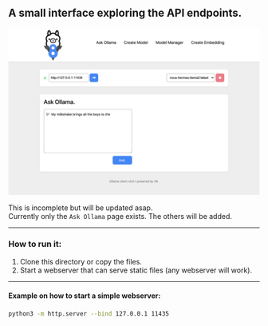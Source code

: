 ## A small interface exploring the API endpoints.

<img src="./screenshot.png" alt="Screenshot of the Ollama GUI." width="512">

This is incomplete but will be updated asap. \
Currently only the `Ask Ollama` page exists. The others will be added.

<hr />

### How to run it:

1. Clone this directory or copy the files.
2. Start a webserver that can serve static files (any webserver will work).

<hr />

#### Example on how to start a simple webserver:
```bash
python3 -m http.server --bind 127.0.0.1 11435
```
